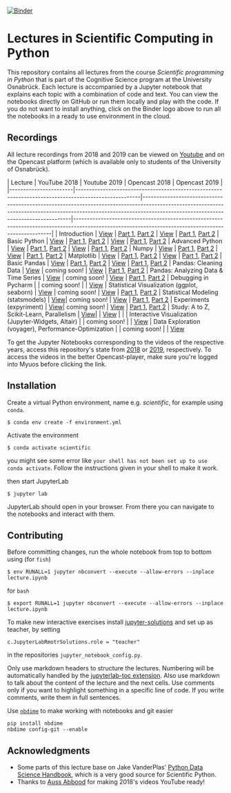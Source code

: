 [![Binder](https://mybinder.org/badge_logo.svg)](https://mybinder.org/v2/gh/scientificprogrammingUOS/lectures/master?urlpath=lab)
# Lectures in Scientific Computing in Python
This repository contains all lectures from the course
*Scientific programming in Python* that is part of the Cognitive Science program
at the University Osnabrück. Each lecture is accompanied by a Jupyter notebook
that explains each topic with a combination of code and text. You
can view the notebooks directly on GitHub or run them locally and play
with the code. If you do not want to install anything, click on the Binder
logo above to run all the notebooks in a ready to use environment in the cloud.

## Recordings
All lecture recordings from 2018 and 2019 can be viewed on [Youtube](https://www.youtube.com/channel/UC_FUSDNAoX8woYbGXaFdtvw) and on the Opencast platform (which is available only to students of the University of Osnabrück).

| Lecture               | YouTube 2018                                                                                        | Youtube 2019                                                                                                                                                                                                   | Opencast 2018                                                                                                                                      | Opencast 2019                                                                                                                                |
|-----------------------|-----------------------------------------------------------------------------------------------------|----------------------------------------------------------------------------------------------------------------------------------------------------------------------------------------------------------------|----------------------------------------------------------------------------------------------------------------------------------------------------|
| Introduction          | [View](https://www.youtube.com/watch?v=UmVC3XxkXhI&list=PL7Rs54JKuEjFRyyhtJy2eDOhqTtmWpXzl&index=1) | [Part 1](https://www.youtube.com/watch?v=uLYuLW_H7c0&list=PL7Rs54JKuEjE5PV8m3ksRuq_-DxLP8Kq1), [Part 2](https://www.youtube.com/watch?v=835JkTU--9E&list=PL7Rs54JKuEjE5PV8m3ksRuq_-DxLP8Kq1)                   | [View](https://video4.virtuos.uos.de/engage/theodul/ui/core.html?cid=a18d5bd1b862d194bcd7b56bca95c32f&id=b0079cbf-51b7-47c1-8a38-21147935d249)     | [Part 1](https://video4.virtuos.uni-osnabrueck.de/paella/ui/watch.html?cid=48c679d3c81e6414ab61bba835ecae97&id=1581f0ee-b9c7-44ef-a483-0897d3c3de68), [Part 2](https://video4.virtuos.uni-osnabrueck.de/paella/ui/watch.html?cid=48c679d3c81e6414ab61bba835ecae97&id=a7acc8d9-a374-44e7-b538-b98fb2f5f51e)
| Basic Python          | [View](https://www.youtube.com/watch?v=awAl94Rx0u8&index=2&list=PL7Rs54JKuEjFRyyhtJy2eDOhqTtmWpXzl) | [Part 1](https://www.youtube.com/watch?v=-I37mS8_7Dc&list=PL7Rs54JKuEjE5PV8m3ksRuq_-DxLP8Kq1), [Part 2](https://www.youtube.com/watch?v=7GdEJkcoHvI&list=PL7Rs54JKuEjE5PV8m3ksRuq_-DxLP8Kq1)                   | [View](https://video4.virtuos.uos.de/engage/theodul/ui/core.html?cid=a18d5bd1b862d194bcd7b56bca95c32f&id=f41dc9ef-c846-4f07-a7a8-b87b92cd82f9)     | [Part 1](https://video4.virtuos.uni-osnabrueck.de/paella/ui/watch.html?cid=48c679d3c81e6414ab61bba835ecae97&id=342723fe-5c97-4d19-9f30-f43c5d0bc9d8), [Part 2](https://video4.virtuos.uni-osnabrueck.de/paella/ui/watch.html?cid=48c679d3c81e6414ab61bba835ecae97&id=1c46a715-f965-4c63-92c1-b6d022d22c52)
| Advanced Python       | [View](https://www.youtube.com/watch?v=s01yqt2fxwk&index=3&list=PL7Rs54JKuEjFRyyhtJy2eDOhqTtmWpXzl) | [Part 1](https://www.youtube.com/watch?v=L-C9mwFmxpc&list=PL7Rs54JKuEjE5PV8m3ksRuq_-DxLP8Kq1&index=6), [Part 2](https://www.youtube.com/watch?v=YDHlRnwoWQg&list=PL7Rs54JKuEjE5PV8m3ksRuq_-DxLP8Kq1&index=7)   | [View](https://video4.virtuos.uos.de/engage/theodul/ui/core.html?cid=a18d5bd1b862d194bcd7b56bca95c32f&amp;id=fcb80388-4dc3-4336-bec4-a294ccc096de) | [Part 1](https://video4.virtuos.uni-osnabrueck.de/paella/ui/watch.html?cid=48c679d3c81e6414ab61bba835ecae97&id=e0415562-98d4-4a21-95c9-484acb775119), [Part 2](https://video4.virtuos.uni-osnabrueck.de/paella/ui/watch.html?cid=48c679d3c81e6414ab61bba835ecae97&id=a0fd26c4-85a8-48a7-8d3f-f085532b5548)
| Numpy                 | [View](https://www.youtube.com/watch?v=oxo-3fDJE6M&list=PL7Rs54JKuEjFRyyhtJy2eDOhqTtmWpXzl&index=4) | [Part 1](https://www.youtube.com/watch?v=v603JUrsIr4&list=PL7Rs54JKuEjE5PV8m3ksRuq_-DxLP8Kq1&index=8), [Part 2](https://www.youtube.com/watch?v=DH6FuWjxQiA&list=PL7Rs54JKuEjE5PV8m3ksRuq_-DxLP8Kq1&index=9)   | [View](https://video4.virtuos.uos.de/engage/theodul/ui/core.html?cid=a18d5bd1b862d194bcd7b56bca95c32f&amp;id=f695daea-8ee4-473b-8684-c46cbef62586) | [Part 1](https://video4.virtuos.uni-osnabrueck.de/paella/ui/watch.html?cid=48c679d3c81e6414ab61bba835ecae97&id=b1410913-3857-485b-ab6c-2acf89dfce87), [Part 2](https://video4.virtuos.uni-osnabrueck.de/paella/ui/watch.html?cid=48c679d3c81e6414ab61bba835ecae97&id=3921cc73-a4ee-450f-8002-22344b9e3260)
| Matplotlib            | [View](https://www.youtube.com/watch?v=VmWEcqdcqa4&index=5&list=PL7Rs54JKuEjFRyyhtJy2eDOhqTtmWpXzl) | [Part 1](https://www.youtube.com/watch?v=phfZTV94qp8&list=PL7Rs54JKuEjE5PV8m3ksRuq_-DxLP8Kq1&index=10), [Part 2](https://www.youtube.com/watch?v=oJy2SyWFc20&list=PL7Rs54JKuEjE5PV8m3ksRuq_-DxLP8Kq1&index=11) | [View](https://video4.virtuos.uos.de/engage/theodul/ui/core.html?cid=a18d5bd1b862d194bcd7b56bca95c32f&amp;id=3a01b270-efc0-4d38-8457-586ec2fc6886) | [Part 1](https://video4.virtuos.uni-osnabrueck.de/paella/ui/watch.html?cid=48c679d3c81e6414ab61bba835ecae97&id=bcc3363e-9ab4-4212-bec8-b89054fe33ae), [Part 2](https://video4.virtuos.uni-osnabrueck.de/paella/ui/watch.html?cid=48c679d3c81e6414ab61bba835ecae97&id=39f91b82-c484-4765-88e1-3df771c9cbbb)
| Basic Pandas          | [View](https://www.youtube.com/watch?v=AHXj14joofo&list=PL7Rs54JKuEjFRyyhtJy2eDOhqTtmWpXzl&index=6) | [Part 1](https://www.youtube.com/watch?v=P4t3E5PgCI8&list=PL7Rs54JKuEjE5PV8m3ksRuq_-DxLP8Kq1&index=12), [Part 2](https://www.youtube.com/watch?v=u92m5yRUHJc&list=PL7Rs54JKuEjE5PV8m3ksRuq_-DxLP8Kq1&index=13) | [View](https://video4.virtuos.uos.de/engage/theodul/ui/core.html?cid=a18d5bd1b862d194bcd7b56bca95c32f&amp;id=0b158123-ecdb-4081-a13a-4a13c57cfeac) | [Part 1](https://video4.virtuos.uni-osnabrueck.de/paella/ui/watch.html?cid=48c679d3c81e6414ab61bba835ecae97&id=fefe0cf1-4aed-4bbe-88e0-5902b54c3c41), [Part 2](https://video4.virtuos.uni-osnabrueck.de/paella/ui/watch.html?cid=48c679d3c81e6414ab61bba835ecae97&id=e0015e0f-504d-4ed6-945e-4404a2494d60)
| Pandas: Cleaning Data | [View](https://www.youtube.com/watch?v=Yw2uqr__5-M&list=PL7Rs54JKuEjFRyyhtJy2eDOhqTtmWpXzl&index=7) | coming soon! | [View](https://video4.virtuos.uos.de/engage/theodul/ui/core.html?cid=a18d5bd1b862d194bcd7b56bca95c32f&amp;id=e077a983-89b3-40f7-818c-4cd34906f41f) | [Part 1](https://video4.virtuos.uni-osnabrueck.de/paella/ui/watch.html?cid=48c679d3c81e6414ab61bba835ecae97&id=df86ac4b-332f-4554-8d54-116696ba668b), [Part 2](https://video4.virtuos.uni-osnabrueck.de/paella/ui/watch.html?cid=48c679d3c81e6414ab61bba835ecae97&id=b2c16421-5c00-438a-8e4a-50493062950c)
| Pandas: Analyzing Data & Time Series                 | [View](https://www.youtube.com/watch?v=QAiFhPNZ4hU&index=8&list=PL7Rs54JKuEjFRyyhtJy2eDOhqTtmWpXzl) | coming soon! | [View](https://video4.virtuos.uos.de/engage/theodul/ui/core.html?cid=a18d5bd1b862d194bcd7b56bca95c32f&amp;id=4f440f84-8de7-4336-8f3f-b8f5764d84f3) | [Part 1](https://video4.virtuos.uni-osnabrueck.de/paella/ui/watch.html?cid=48c679d3c81e6414ab61bba835ecae97&id=d2a54683-4c1f-4b0e-976a-649e21bc9f00), [Part 2](https://video4.virtuos.uni-osnabrueck.de/paella/ui/watch.html?cid=48c679d3c81e6414ab61bba835ecae97&id=5bbdc5c5-723c-4608-993d-2882c0638547)
| Debugging in Pycharm                                 | | coming soon! | | [View](https://video4.virtuos.uni-osnabrueck.de/paella/ui/watch.html?cid=48c679d3c81e6414ab61bba835ecae97&id=6e0b9236-a71f-45fb-be6f-8128eb9c11ee)
| Statistical Visualization (ggplot, seaborn)          | [View](https://www.youtube.com/watch?v=k371NeL-7tM&list=PL7Rs54JKuEjFRyyhtJy2eDOhqTtmWpXzl&index=9) | coming soon! | [View](https://video4.virtuos.uos.de/engage/theodul/ui/core.html?cid=a18d5bd1b862d194bcd7b56bca95c32f&amp;id=79bce1f2-48e3-407b-8a1d-caf2a74e5517) | [Part 1](https://video4.virtuos.uni-osnabrueck.de/paella/ui/watch.html?cid=48c679d3c81e6414ab61bba835ecae97&id=cef6e799-ac3f-4612-ba85-505e5ca6ef9d), [Part 2](https://video4.virtuos.uni-osnabrueck.de/paella/ui/watch.html?cid=48c679d3c81e6414ab61bba835ecae97&id=f3f364cf-fcfe-464c-91f4-35580bbe1d2d)
| Statistical Modeling (statsmodels)                   | [View](https://www.youtube.com/watch?v=1Ba9LmyJ1ko&list=PL7Rs54JKuEjFRyyhtJy2eDOhqTtmWpXzl&index=10)| coming soon! | [View](https://video4.virtuos.uos.de/engage/theodul/ui/core.html?cid=a18d5bd1b862d194bcd7b56bca95c32f&amp;id=634cd5c8-0227-4c19-9400-e348b53b2bf0) | [Part 1](https://video4.virtuos.uni-osnabrueck.de/paella/ui/watch.html?cid=48c679d3c81e6414ab61bba835ecae97&id=90d3b2ee-f346-4932-84c1-69de535fc901), [Part 2](https://video4.virtuos.uni-osnabrueck.de/paella/ui/watch.html?cid=48c679d3c81e6414ab61bba835ecae97&id=40f29cc0-b24b-427c-bf83-548411644450)
| Experiments (expyriment)                             | [View](https://www.youtube.com/watch?v=YEt6Eww26s4&index=11&list=PL7Rs54JKuEjFRyyhtJy2eDOhqTtmWpXzl)| coming soon! | [View](https://video4.virtuos.uos.de/engage/theodul/ui/core.html?cid=a18d5bd1b862d194bcd7b56bca95c32f&amp;id=a34a0164-19da-406b-b1e1-3570ebcdc8d4) | [Part 1](https://video4.virtuos.uni-osnabrueck.de/paella/ui/watch.html?cid=48c679d3c81e6414ab61bba835ecae97&id=f4510a77-f4d7-4065-9426-360a7f848d6e), [Part 2](https://video4.virtuos.uni-osnabrueck.de/paella/ui/watch.html?cid=48c679d3c81e6414ab61bba835ecae97&id=8114a025-fbcf-49f9-8ba8-cfc47755a1db)
| Study: A to Z, Scikit-Learn, Parallelism             | [View](https://www.youtube.com/watch?v=BV35GhsqmuE&list=PL7Rs54JKuEjFRyyhtJy2eDOhqTtmWpXzl&index=12)| | [View](https://video4.virtuos.uos.de/engage/theodul/ui/core.html?cid=a18d5bd1b862d194bcd7b56bca95c32f&id=6d4e5f5e-727f-4834-80db-4322a86b0a96)     | |
| Interactive Visualization (Jupyter-Widgets, Altair)  | | coming soon! | | [View](https://video4.virtuos.uni-osnabrueck.de/paella/ui/watch.html?cid=48c679d3c81e6414ab61bba835ecae97&id=2a67645e-8aab-4444-8e9a-8455dfff107c)
| Data Exploration (voyager), Performance-Optimization | | coming soon! | | [View](https://video4.virtuos.uni-osnabrueck.de/paella/ui/watch.html?cid=48c679d3c81e6414ab61bba835ecae97&id=ccb55af9-2081-445f-a76e-7b36fa4313e0)

To get the Jupyter Notebooks corresponding to the videos of the respective years, access this repository's state from [2018](https://github.com/scientificprogrammingUOS/lectures/tree/v2018) or [2019](https://github.com/scientificprogrammingUOS/lectures/tree/v2019), respectively. To access the videos in the better Opencast-player, make sure you're logged into Myuos before clicking the link.

## Installation
Create a virtual Python environment, name e.g. *scientific*, for example using `conda`.

    $ conda env create -f environment.yml

Activate the environment

    $ conda activate scientific

you might see some error like `your shell has not been set up to use conda activate`. Follow the instructions given in your shell to make it work.

then start JupyterLab

    $ jupyter lab

JupyterLab should open in your browser. From there you can navigate to the notebooks
and interact with them.


## Contributing
Before committing changes, run the whole notebook from top to bottom using (for `fish`)

    $ env RUNALL=1 jupyter nbconvert --execute --allow-errors --inplace lecture.ipynb

for `bash`

    $ export RUNALL=1 jupyter nbconvert --execute --allow-errors --inplace lecture.ipynb


To make new interactive exercises install [jupyter-solutions](https://github.com/rmotr/jupyterlab-solutions) and set up as teacher, by setting

    c.JupyterLabRmotrSolutions.role = "teacher"

in the repositories `jupyter_notebook_config.py`.

Only use markdown headers to structure the lectures. Numbering will be automatically handled by the [jupyterlab-toc extension](https://github.com/jupyterlab/jupyterlab-toc).
Also use markdown to talk about the content of the lecture and the next cells. Use comments only if you want to highlight something in a specific line of code.
If you write comments, write them in full sentences.

Use [`nbdime`](https://github.com/jupyter/nbdime) to make working with notebooks and git easier

    pip install nbdime
    nbdime config-git --enable  

## Acknowledgments
* Some parts of this lecture base on Jake VanderPlas' [Python Data Science Handbook](https://jakevdp.github.io/PythonDataScienceHandbook/), which is a very good source for Scientific Python.
* Thanks to [Auss Abbood](https://github.com/aauss) for making 2018's videos YouTube ready!
